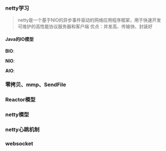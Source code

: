 ### netty学习
> netty是一个基于NIO的异步事件驱动的网络应用程序框架，用于快速开发可维护的高性能协议服务器和客户端
> 优点：并发高、传输快、封装好

#### Java的IO模型
**BIO**:



**NIO**:

**AIO**:


### 零拷贝、mmp、SendFile

### Reactor模型

### netty模型

### netty心跳机制

### websocket